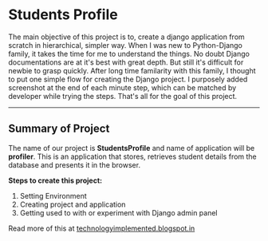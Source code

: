 # Students Profile

The main objective of this project is to, create a django application from scratch in hierarchical, simpler way. When I was new to Python-Django family, it takes the time for me to understand the things. No doubt Django documentations are at it's best with great depth. But still it's difficult for newbie to grasp quickly. After long time familarity with this family, I thought to put one simple flow for creating the Django project. I purposely added screenshot at the end of each minute step, which can be matched by developer while trying the steps. That's all for the goal of this project.

---------

Summary of Project
------------------

The name of our project is **StudentsProfile** and name of application will be **profiler**. This is an application that stores, retrieves student details from the database and presents it in the browser.

**Steps to create this project:**
  1. Setting Environment 
  2. Creating project and application
  3. Getting used to with or experiment with Django admin panel

Read more of this at [technologyimplemented.blogspot.in](http://technologyimplemented.blogspot.in/)